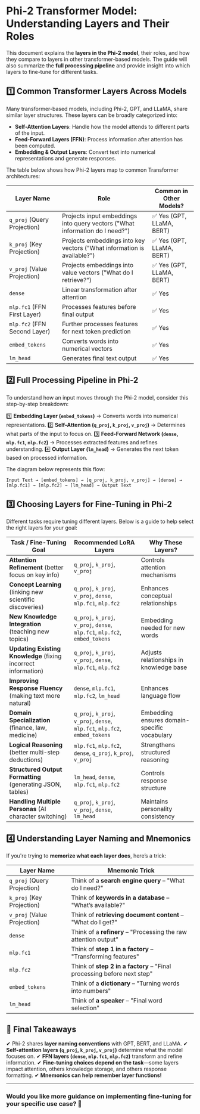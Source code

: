 # Phi-2 Transformer Model: Understanding Layers and Their Roles

This document explains the **layers in the Phi-2 model**, their roles, and how they compare to layers in other transformer-based models. The guide will also summarize the **full processing pipeline** and provide insight into which layers to fine-tune for different tasks.

## 1️⃣ Common Transformer Layers Across Models
Many transformer-based models, including Phi-2, GPT, and LLaMA, share similar layer structures. These layers can be broadly categorized into:
- **Self-Attention Layers**: Handle how the model attends to different parts of the input.
- **Feed-Forward Layers (FFN)**: Process information after attention has been computed.
- **Embedding & Output Layers**: Convert text into numerical representations and generate responses.

The table below shows how Phi-2 layers map to common Transformer architectures:

| **Layer Name** | **Role** | **Common in Other Models?** |
|--------------|-----------------------------|------------------------------|
| `q_proj` (Query Projection) | Projects input embeddings into query vectors ("What information do I need?") | ✅ Yes (GPT, LLaMA, BERT) |
| `k_proj` (Key Projection) | Projects embeddings into key vectors ("What information is available?") | ✅ Yes (GPT, LLaMA, BERT) |
| `v_proj` (Value Projection) | Projects embeddings into value vectors ("What do I retrieve?") | ✅ Yes (GPT, LLaMA, BERT) |
| `dense` | Linear transformation after attention | ✅ Yes |
| `mlp.fc1` (FFN First Layer) | Processes features before final output | ✅ Yes |
| `mlp.fc2` (FFN Second Layer) | Further processes features for next token prediction | ✅ Yes |
| `embed_tokens` | Converts words into numerical vectors | ✅ Yes |
| `lm_head` | Generates final text output | ✅ Yes |

## 2️⃣ Full Processing Pipeline in Phi-2
To understand how an input moves through the Phi-2 model, consider this step-by-step breakdown:

1️⃣ **Embedding Layer (`embed_tokens`)** → Converts words into numerical representations.
2️⃣ **Self-Attention (`q_proj`, `k_proj`, `v_proj`)** → Determines what parts of the input to focus on.
3️⃣ **Feed-Forward Network (`dense`, `mlp.fc1`, `mlp.fc2`)** → Processes extracted features and refines understanding.
4️⃣ **Output Layer (`lm_head`)** → Generates the next token based on processed information.

The diagram below represents this flow:

```
Input Text → [embed_tokens] → [q_proj, k_proj, v_proj] → [dense] → [mlp.fc1] → [mlp.fc2] → [lm_head] → Output Text
```

## 3️⃣ Choosing Layers for Fine-Tuning in Phi-2
Different tasks require tuning different layers. Below is a guide to help select the right layers for your goal:

| **Task / Fine-Tuning Goal** | **Recommended LoRA Layers** | **Why These Layers?** |
|-----------------------------|----------------------------|------------------------|
| **Attention Refinement** (better focus on key info) | `q_proj`, `k_proj`, `v_proj` | Controls attention mechanisms |
| **Concept Learning** (linking new scientific discoveries) | `q_proj`, `k_proj`, `v_proj`, `dense`, `mlp.fc1`, `mlp.fc2` | Enhances conceptual relationships |
| **New Knowledge Integration** (teaching new topics) | `q_proj`, `k_proj`, `v_proj`, `dense`, `mlp.fc1`, `mlp.fc2`, `embed_tokens` | Embedding needed for new words |
| **Updating Existing Knowledge** (fixing incorrect information) | `q_proj`, `k_proj`, `v_proj`, `dense`, `mlp.fc1`, `mlp.fc2` | Adjusts relationships in knowledge base |
| **Improving Response Fluency** (making text more natural) | `dense`, `mlp.fc1`, `mlp.fc2`, `lm_head` | Enhances language flow |
| **Domain Specialization** (finance, law, medicine) | `q_proj`, `k_proj`, `v_proj`, `dense`, `mlp.fc1`, `mlp.fc2`, `embed_tokens` | Embedding ensures domain-specific vocabulary |
| **Logical Reasoning** (better multi-step deductions) | `mlp.fc1`, `mlp.fc2`, `dense`, `q_proj`, `k_proj`, `v_proj` | Strengthens structured reasoning |
| **Structured Output Formatting** (generating JSON, tables) | `lm_head`, `dense`, `mlp.fc1`, `mlp.fc2` | Controls response structure |
| **Handling Multiple Personas** (AI character switching) | `q_proj`, `k_proj`, `v_proj`, `dense`, `lm_head` | Maintains personality consistency |

## 4️⃣ Understanding Layer Naming and Mnemonics
If you're trying to **memorize what each layer does**, here’s a trick:

| **Layer Name** | **Mnemonic Trick** |
|--------------|---------------------|
| `q_proj` (Query Projection) | Think of a **search engine query** – "What do I need?" |
| `k_proj` (Key Projection) | Think of **keywords in a database** – "What’s available?" |
| `v_proj` (Value Projection) | Think of **retrieving document content** – "What do I get?" |
| `dense` | Think of a **refinery** – "Processing the raw attention output" |
| `mlp.fc1` | Think of **step 1 in a factory** – "Transforming features" |
| `mlp.fc2` | Think of **step 2 in a factory** – "Final processing before next step" |
| `embed_tokens` | Think of a **dictionary** – "Turning words into numbers" |
| `lm_head` | Think of **a speaker** – "Final word selection" |

## 📌 Final Takeaways
✔ Phi-2 shares **layer naming conventions** with GPT, BERT, and LLaMA.
✔ **Self-attention layers (`q_proj`, `k_proj`, `v_proj`)** determine what the model focuses on.
✔ **FFN layers (`dense`, `mlp.fc1`, `mlp.fc2`)** transform and refine information.
✔ **Fine-tuning choices depend on the task**—some layers impact attention, others knowledge storage, and others response formatting.
✔ **Mnemonics can help remember layer functions!**

---
### Would you like more guidance on implementing fine-tuning for your specific use case? 🚀

